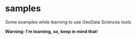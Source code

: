 # samples
Some examples while learning to use GeoData Sciences tools


**Warning:** 
**I'm learning, so, keep in mind that**!
